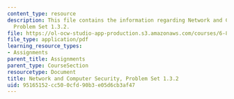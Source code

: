 ```yaml
---
content_type: resource
description: This file contains the information regarding Network and Computer Security,
  Problem Set 1.3.2.
file: https://ol-ocw-studio-app-production.s3.amazonaws.com/courses/6-857-network-and-computer-security-spring-2014/95165152cc500cfd90b3e05d6cb3af47_MIT6_857S14_1.3.2.pdf
file_type: application/pdf
learning_resource_types:
- Assignments
parent_title: Assignments
parent_type: CourseSection
resourcetype: Document
title: Network and Computer Security, Problem Set 1.3.2
uid: 95165152-cc50-0cfd-90b3-e05d6cb3af47
---
```

